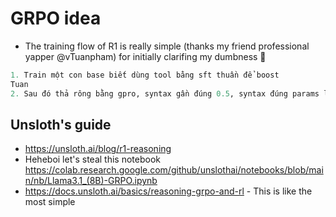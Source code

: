 # GRPO idea

- The training flow of R1 is really simple (thanks my friend professional yapper @vTuanpham) for initially clarifing my dumbness 🤣

```python
1. Train một con base biết dùng tool bằng sft thuần để boost
Tuan
2. Sau đó thả rông bằng gpro, syntax gần đúng 0.5, syntax đúng params lệch quá thì 0.65, cả hai đều được thì 0.85,...
```

## Unsloth's guide

- <https://unsloth.ai/blog/r1-reasoning>
- Heheboi let's steal this notebook <https://colab.research.google.com/github/unslothai/notebooks/blob/main/nb/Llama3.1_(8B)-GRPO.ipynb>
- <https://docs.unsloth.ai/basics/reasoning-grpo-and-rl> - This is like the most simple
